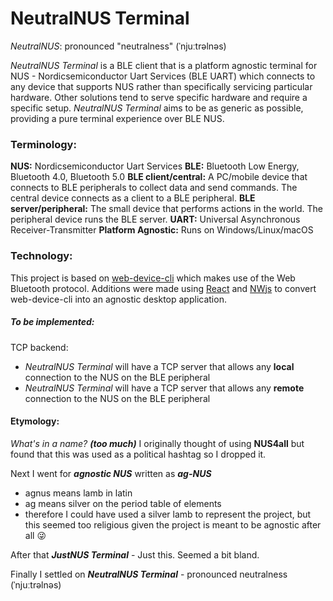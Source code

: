 # NeutralNUS Terminal
*NeutralNUS*: pronounced "neutralness"  (ˈnjuːtrəlnəs)

*NeutralNUS Terminal* is a BLE client that is a platform agnostic terminal for NUS - Nordicsemiconductor Uart Services (BLE UART) which connects to any device that supports NUS rather than specifically servicing particular hardware. Other solutions tend to serve specific hardware and require a specific setup. *NeutralNUS Terminal* aims to be as generic as possible, providing a pure terminal experience over BLE NUS.

### Terminology:
**NUS:** Nordicsemiconductor Uart Services
**BLE:** Bluetooth Low Energy, Bluetooth 4.0, Bluetooth 5.0
**BLE client/central:** A PC/mobile device that connects to BLE peripherals to collect data and send commands. The central device connects as a client to a BLE peripheral.
**BLE server/peripheral:** The small device that performs actions in the world. The peripheral device runs the BLE server.
**UART:** Universal Asynchronous Receiver-Transmitter
**Platform Agnostic:** Runs on Windows/Linux/macOS

### Technology:
This project is based on [web-device-cli](https://github.com/makerdiary/web-device-cli) which makes use of the Web Bluetooth protocol. Additions were made using [React](https://reactjs.org/) and [NWjs](https://nwjs.io/) to convert web-device-cli into an agnostic desktop application.

##### To be implemented:
TCP backend:
- *NeutralNUS Terminal* will have a TCP server that allows any **local** connection to the NUS on the BLE peripheral
- *NeutralNUS Terminal* will have a TCP server that allows any **remote** connection to the NUS on the BLE peripheral



#### Etymology:

*What's in a name? **(too much)***
I originally thought of using **NUS4all** but found that this was used as a political hashtag so I dropped it.

Next I went for ***agnostic NUS***  written as ***ag-NUS***

- agnus means lamb in latin
- ag means silver on the period table of elements
- therefore I could have used a silver lamb to represent the project, but this seemed too religious given the project is meant to be agnostic after all :stuck_out_tongue_winking_eye:

After that ***JustNUS Terminal*** - Just this. Seemed a bit bland.

Finally I settled on ***NeutralNUS Terminal*** - pronounced neutralness  (ˈnjuːtrəlnəs)